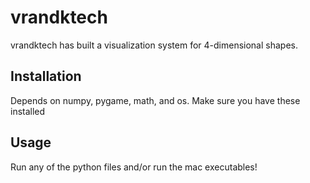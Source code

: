 # vrandktech

vrandktech has built a visualization system for 4-dimensional shapes.

## Installation

Depends on numpy, pygame, math, and os. Make sure you have these installed

## Usage
Run any of the python files and/or run the mac executables!
